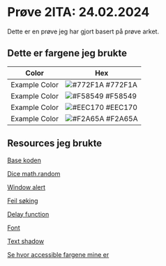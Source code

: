 
# Prøve 2ITA: 24.02.2024

Dette er en prøve jeg har gjort basert på prøve arket.


## Dette er fargene jeg brukte

| Color             | Hex                                                                |
| ----------------- | ------------------------------------------------------------------ |
| Example Color | ![#772F1A](https://via.placeholder.com/10/772F1Af?text=+) #772F1A |
| Example Color | ![#F58549](https://via.placeholder.com/10/F58549?text=+) #F58549 |
| Example Color | ![#EEC170](https://via.placeholder.com/10/EEC170?text=+) #EEC170 |
| Example Color | ![#F2A65A](https://via.placeholder.com/10/F2A65A?text=+) #F2A65A |


## Resources jeg brukte

[Base koden](https://www.geeksforgeeks.org/building-a-dice-game-using-javascript/)

[Dice math.random](https://rocambille.github.io/en/2019/07/30/how-to-roll-a-dice-in-javascript/)

[Window alert](https://developer.mozilla.org/en-US/docs/Web/API/Window/alert)

[Feil søking](https://chat.openai.com)

[Delay function](https://www.geeksforgeeks.org/how-to-delay-a-javascript-function-call-using-javascript/)

[Font](https://codepen.io/ikevin/pen/ngKbjP)

[Text shadow](https://www.w3schools.com/css/css_text_shadow.asp)

[Se hvor accessible fargene mine er](https://color.adobe.com/nb/create/color-accessibility)
